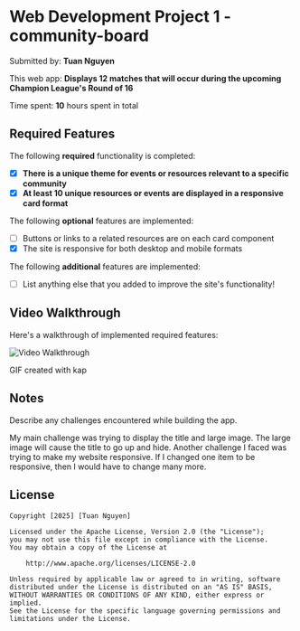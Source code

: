 # Web Development Project 1 - community-board

Submitted by: **Tuan Nguyen**

This web app: **Displays 12 matches that will occur during the upcoming Champion League's Round of 16**

Time spent: **10** hours spent in total

## Required Features

The following **required** functionality is completed:

- [X] **There is a unique theme for events or resources relevant to a specific community**
- [X] **At least 10 unique resources or events are displayed in a responsive card format**

The following **optional** features are implemented:

- [ ] Buttons or links to a related resources are on each card component
- [X] The site is responsive for both desktop and mobile formats

The following **additional** features are implemented:

* [ ] List anything else that you added to improve the site's functionality!

## Video Walkthrough

Here's a walkthrough of implemented required features:

<img src='https://imgur.com/a/auhHliI' title='Video Walkthrough' width='' alt='Video Walkthrough' />

<!-- Replace this with whatever GIF tool you used! -->
GIF created with kap  
<!-- Recommended tools:
[Kap](https://getkap.co/) for macOS
[ScreenToGif](https://www.screentogif.com/) for Windows
[peek](https://github.com/phw/peek) for Linux. -->

## Notes

Describe any challenges encountered while building the app.

My main challenge was trying to display the title and large image. The large image will cause the title to go up and hide. Another challenge I faced was trying to make my website responsive. If I changed one item to be responsive, then I would have to change many more.
## License

    Copyright [2025] [Tuan Nguyen]

    Licensed under the Apache License, Version 2.0 (the "License");
    you may not use this file except in compliance with the License.
    You may obtain a copy of the License at

        http://www.apache.org/licenses/LICENSE-2.0

    Unless required by applicable law or agreed to in writing, software
    distributed under the License is distributed on an "AS IS" BASIS,
    WITHOUT WARRANTIES OR CONDITIONS OF ANY KIND, either express or implied.
    See the License for the specific language governing permissions and
    limitations under the License.

